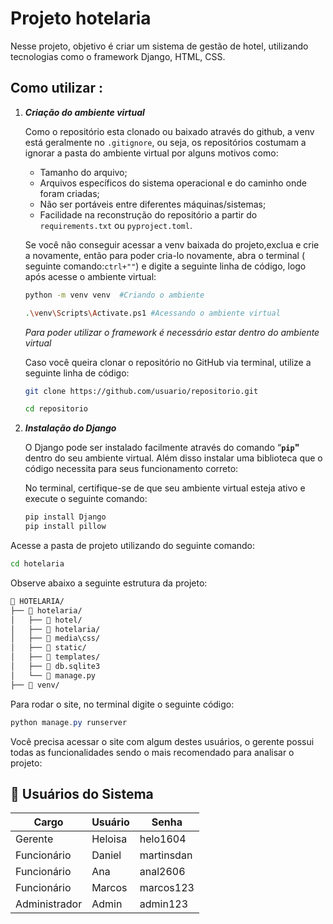 # Projeto hotelaria

Nesse projeto, objetivo é criar um sistema de gestão de hotel, utilizando tecnologias como o framework Django, HTML, CSS. 

## Como utilizar :

1. ***Criação do ambiente virtual***
    
    Como o repositório esta clonado ou baixado através do github, a venv está geralmente no `.gitignore`,  ou seja, os repositórios costumam a ignorar a pasta do ambiente virtual por alguns motivos como: 
    
    - Tamanho do arquivo;
    - Arquivos específicos do sistema operacional e do caminho onde foram criadas;
    - Não ser portáveis entre diferentes máquinas/sistemas;
    - Facilidade na reconstrução do repositório a partir do `requirements.txt` ou `pyproject.toml`.

    Se você não conseguir acessar a venv baixada do projeto,exclua e crie a novamente, então para poder cria-lo novamente, abra o terminal ( seguinte comando:`ctrl+""`) e digite a seguinte linha de código, logo após acesse o ambiente virtual:
    
    ```bash
    python -m venv venv  #Criando o ambiente 
    
    .\venv\Scripts\Activate.ps1 #Acessando o ambiente virtual
    ```
    
    *Para poder utilizar o framework é necessário estar dentro do ambiente virtual*
    
    Caso você queira clonar o repositório no GitHub via terminal, utilize a seguinte linha de código:
    
    ```bash
    git clone https://github.com/usuario/repositorio.git
    
    cd repositorio
    ```
    

1. ***Instalação do Django***
    
    O Django pode ser instalado facilmente através do comando “**`pip`"** dentro do seu ambiente virtual. Além disso instalar uma biblioteca que o código necessita para seus funcionamento correto: 
    
    No terminal, certifique-se de que seu ambiente virtual esteja ativo e execute o seguinte comando:
    
    ```bash
    pip install Django
    pip install pillow
    ```
    

Acesse a pasta de projeto utilizando do seguinte comando:

```bash
cd hotelaria
```

Observe abaixo a seguinte estrutura da projeto:

```markdown
📁 HOTELARIA/
├── 📁 hotelaria/
│   ├── 📁 hotel/
│   ├── 📁 hotelaria/
│   ├── 📁 media\css/
│   ├── 📁 static/
│   ├── 📁 templates/
│   ├── 📄 db.sqlite3
│   └── 📄 manage.py
├── 📁 venv/
```

Para rodar o site, no terminal digite o seguinte código:

```powershell
python manage.py runserver
```

Você precisa acessar o site com algum destes usuários, o gerente possui todas as funcionalidades sendo o mais recomendado para analisar o projeto:

## 👥 Usuários do Sistema

| Cargo | Usuário | Senha |
| --- | --- | --- |
| Gerente | Heloisa | helo1604 |
| Funcionário | Daniel | martinsdan |
| Funcionário | Ana | anal2606 |
| Funcionário | Marcos | marcos123 |
| Administrador | Admin | admin123 |
